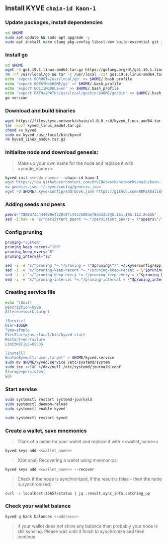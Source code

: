 ## Install KYVE ```chain-id Kaon-1```

### Update packages, install dependencies
```bash
cd $HOME
sudo apt update && sudo apt upgrade -y
sudo apt install make clang pkg-config libssl-dev build-essential git jq ncdu bsdmainutils htop -y < "/dev/null"
```
### Install go
```bash
cd $HOME
wget -O go1.19.1.linux-amd64.tar.gz https://golang.org/dl/go1.19.1.linux-amd64.tar.gz
rm -rf /usr/local/go && tar -C /usr/local -xzf go1.19.1.linux-amd64.tar.gz && rm go1.19.1.linux-amd64.tar.gz
echo 'export GOROOT=/usr/local/go' >> $HOME/.bash_profile
echo 'export GOPATH=$HOME/go' >> $HOME/.bash_profile
echo 'export GO111MODULE=on' >> $HOME/.bash_profile
echo 'export PATH=$PATH:/usr/local/go/bin:$HOME/go/bin' >> $HOME/.bash_profile && . $HOME/.bash_profile
go version
```
### Download and build binaries
```bash
wget https://files.kyve.network/chain/v1.0.0-rc0/kyved_linux_amd64.tar.gz
tar -xvzf kyved_linux_amd64.tar.gz
chmod +x kyved
sudo mv kyved /usr/local/bin/kyved
rm kyved_linux_amd64.tar.gz
```
### Initialize node and download genesis:
> Make up your own name for the node and replace it with <<node_name>>
```bash
kyved init <<node_name>> --chain-id kaon-1
wget https://raw.githubusercontent.com/KYVENetwork/networks/main/kaon-1/genesis.json
mv genesis.json ~/.kyve/config/genesis.json
wget -O $HOME/.kyve/config/addrbook.json https://github.com/88Mikhail88/My_Testnets/blob/main/KYVE/addrbook.json
```
### Adding seeds and peers
```bash
peers="7820d73c4449e0e4328c9fc4437b00aef8de33c2@5.161.195.113:26656"
sed -i.bak -e "s/^persistent_peers *=.*/persistent_peers = \"$peers\"/" ~/.kyve/config/config.toml
```
### Config pruning
```bash
pruning="custom"
pruning_keep_recent="100"
pruning_keep_every="0"
pruning_interval="10"

sed -i -e "s/^pruning *=.*/pruning = \"$pruning\"/" ~/.kyve/config/app.toml
sed -i -e "s/^pruning-keep-recent *=.*/pruning-keep-recent = \"$pruning_keep_recent\"/" ~/.kyve/config/app.toml
sed -i -e "s/^pruning-keep-every *=.*/pruning-keep-every = \"$pruning_keep_every\"/" ~/.kyve/config/app.toml
sed -i -e "s/^pruning-interval *=.*/pruning-interval = \"$pruning_interval\"/" ~/.kyve/config/app.toml
```
### Creating service file
```bash
echo "[Unit]
Description=Kyve
After=network.target

[Service]
User=$USER
Type=simple
ExecStart=/usr/local/bin/kyved start
Restart=on-failure
LimitNOFILE=65535

[Install]
WantedBy=multi-user.target" > $HOME/kyved.service
sudo mv $HOME/kyved.service /etc/systemd/system
sudo tee <<EOF >/dev/null /etc/systemd/journald.conf
Storage=persistent
EOF
```
### Start servise
```bash
sudo systemctl restart systemd-journald
sudo systemctl daemon-reload
sudo systemctl enable kyved 

sudo systemctl restart kyved
```

### Create a wallet, save mnemonics
> Think of a name for your wallet and replace it with <<wallet_name>>
```bash
kyved keys add <<wallet_name>>
```
> (Optional) Recovering a wallet using mnemonics:
```bash
kyved keys add <<wallet_name>> --recover
```
> Check if the node is synchronized, if the result is false - then the node is synchronized:
```bash
curl -s localhost:26657/status | jq .result.sync_info.catching_up
```

### Check your wallet balance
```bash
kyved q bank balances <<address>>
```
> If your wallet does not show any balance than probably your node is still syncing. Please wait until it finish to synchronize and then continue
